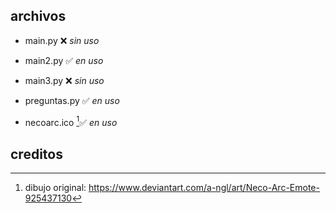 ## archivos 

- main.py ❌ _sin uso_

- main2.py ✅ _en uso_

- main3.py ❌ _sin uso_

- preguntas.py ✅ _en uso_

- necoarc.ico [^1]✅ _en uso_



## creditos

[^1]: dibujo original: https://www.deviantart.com/a-ngl/art/Neco-Arc-Emote-925437130
